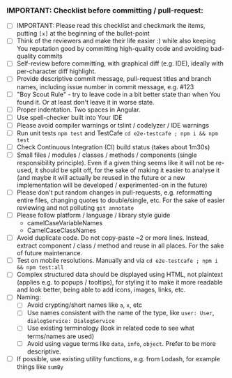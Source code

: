 ### IMPORTANT: Checklist before committing / pull-request:
- [ ] IMPORTANT: Please read this checklist and checkmark the items, putting `[x]` at the beginning of the bullet-point
- [ ] Think of the reviewers and make their life easier :) while also keeping You reputation good by committing high-quality code and avoiding bad-quality commits
- [ ] Self-review before committing, with graphical diff (e.g. IDE), ideally with per-character diff highlight.
- [ ] Provide descriptive commit message, pull-request titles and branch names, including issue number in commit message, e.g. #123
- [ ] "Boy Scout Rule" - try to leave code in a bit better state than when You found it. Or at least don't leave it in worse state.
- [ ] Proper indentation. Two spaces in Angular.
- [ ] Use spell-checker built into Your IDE
- [ ] Please avoid compiler warnings or tslint / codelyzer / IDE warnings
- [ ] Run unit tests `npm test` and TestCafe `cd e2e-testcafe ; npm i && npm test`
- [ ] Check Continuous Integration (CI) build status (takes about 1m30s)
- [ ] Small files / modules / classes / methods / components (single responsibility principle). Even if a given thing seems like it will not be re-used, it should be split off, for the sake of making it easier to analyse it (and maybe it will actually be reused in the future or a new implementation will be developed / experimented-on in the future)
- [ ] Please don't put random changes in pull-requests, e.g. reformatting entire files, changing quotes to double/single, etc. For the sake of easier reviewing and not polluting `git annotate`
- [ ] Please follow platform / language / library style guide
  - camelCaseVariableNames
  - CamelCaseClassNames  
- [ ] Avoid duplicate code. Do not copy-paste ~2 or more lines. Instead, extract component / class / method and reuse in all places. For the sake of future maintenance.
- [ ] Test on mobile resolutions. Manually and via `cd e2e-testcafe ; npm i && npm test:all`
- [ ] Complex structured data should be displayed using HTML, not plaintext (applies e.g. to popups / tooltips), for styling it to make it more readable and look better, being able to add icons, images, links, etc.
- [ ] Naming:
  - [ ] Avoid crypting/short names like `a`, `x`, etc
  - [ ] Use names consistent with the name of the type, like `user: User`, `dialogService: DialogService`
  - [ ] Use existing terminology (look in related code to see what terms/names are used)
  - [ ] Avoid using vague terms like `data`, `info`, `object`. Prefer to be more descriptive.
- [ ] If possible, use existing utility functions, e.g. from Lodash, for example things like `sumBy`
